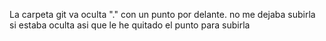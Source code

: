 La carpeta git va oculta "." con un punto por delante. no me dejaba subirla si estaba oculta asi que le he quitado el punto para subirla
